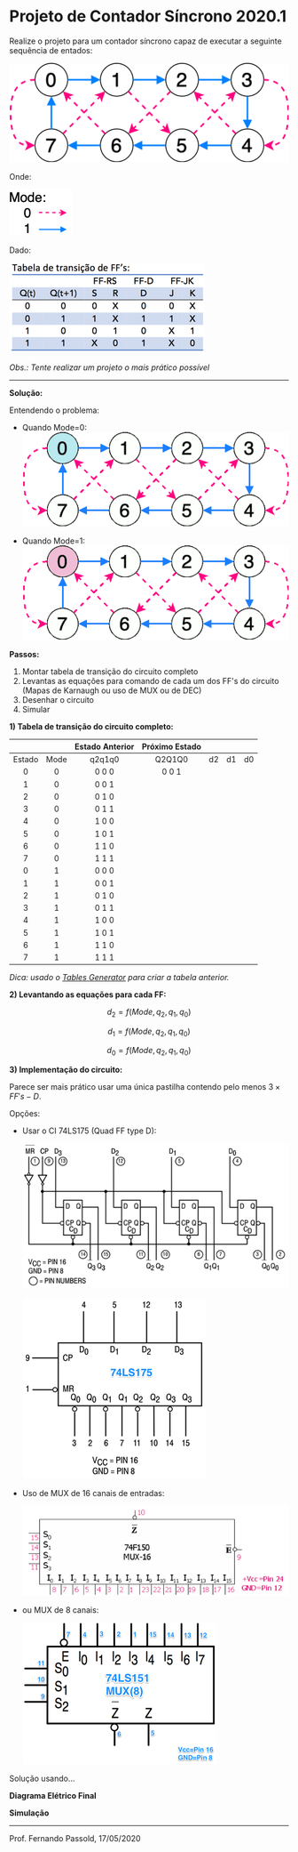 # Projeto de Contador Síncrono 2020.1

Realize o projeto para um contador síncrono capaz de executar a seguinte sequência de entados:

![contador_sincrono_projeto_2020_1b.png](contador_sincrono_projeto_2020_1b.png)

Onde:

![modes_2.png](modes_2.png)

Dado:

![tabela_transicao_FFs.png](tabela_transicao_FFs.png)

*Obs.: Tente realizar um projeto o mais prático possível*

---

__Solução:__

Entendendo o problema:

* Quando Mode=0:
  ![contador_sincrono_projeto_2020_1b.gif](contador_sincrono_projeto_2020_1b.gif)
  
* Quando Mode=1:
  ![contador_sincrono_projeto_2020_1c.gif](contador_sincrono_projeto_2020_1c.gif)
  
__Passos:__

1. Montar tabela de transição do circuito completo
2. Levantas as equações para comando de cada um dos FF's do circuito (Mapas de Karnaugh ou uso de MUX ou de DEC)
3. Desenhar o circuito
4. Simular

__1) Tabela de transição do circuito completo:__

|        |      | Estado Anterior | Próximo Estado |    |    |    |
|:------:|:----:|:---------------:|:--------------:|:--:|:--:|:--:|
| Estado | Mode |      q2q1q0     |     Q2Q1Q0     | d2 | d1 | d0 |
|    0   |   0  |      0 0 0      |      0 0 1     |    |    |    |
|    1   |   0  |      0 0 1      |                |    |    |    |
|    2   |   0  |      0 1 0      |                |    |    |    |
|    3   |   0  |      0 1 1      |                |    |    |    |
|    4   |   0  |      1 0 0      |                |    |    |    |
|    5   |   0  |      1 0 1      |                |    |    |    |
|    6   |   0  |      1 1 0      |                |    |    |    |
|    7   |   0  |      1 1 1      |                |    |    |    |
|    0   |   1  |      0 0 0      |                |    |    |    |
|    1   |   1  |      0 0 1      |                |    |    |    |
|    2   |   1  |      0 1 0      |                |    |    |    |
|    3   |   1  |      0 1 1      |                |    |    |    |
|    4   |   1  |      1 0 0      |                |    |    |    |
|    5   |   1  |      1 0 1      |                |    |    |    |
|    6   |   1  |      1 1 0      |                |    |    |    |
|    7   |   1  |      1 1 1      |                |    |    |    |

*Dica: usado o [Tables Generator](https://www.tablesgenerator.com/markdown_tables) para criar a tabela anterior.*

__2) Levantando as equações para cada FF:__

$$
d_2=f(Mode, q_2, q_1, q_0)
$$

$$
d_1=f(Mode, q_2, q_1, q_0)
$$

$$
d_0=f(Mode, q_2, q_1, q_0)
$$

__3) Implementação do circuito:__

Parece ser mais prático usar uma única pastilha contendo pelo menos $3 \times FF's-D$.

Opções:

* Usar o CI 74LS175 (Quad FF type D):

  ![74LS175_Quad_FF-D_interno.png](74LS175_Quad_FF-D_interno.png)
  
  ![74ls175_pinos-2.png](74ls175_pinos-2.png)

* Uso de MUX de 16 canais de entradas:

  ![74150_symbol.png](74150_symbol.png)
    
* ou MUX de 8 canais:

  ![74LS151_pins-3.png](74LS151_pins-3.png)
  
Solução usando...

__Diagrama Elétrico Final__

__Simulação__

---

Prof. Fernando Passold, 17/05/2020  